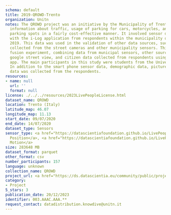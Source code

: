 ```yaml
---
schema: default
title: 2019-QROWD-Trento
organization: Unitn
notes: The QROWD project was an initiative by the Municipality of Trento to collect
  information about traffic, usage of parking for cars, motorcycles, and yellow-line
  parking spots in a fairly cost-effective manner. It involved sensor data collection
  with the i-Log application from respondents within the municipality of Trento in
  2019. This data was used in the validation of other data sources, such as the data
  collected from the street cameras and other municipality sensors. This was a data
  fusion experiment, combining data from municipal sensors, other sources, such as
  google street view, and citizen data collected from respondents using the i-Log
  app. The main participants in this study were students from the University of Trento.
  In addition to the smart phone sensor data, demographic data, pictures, and questionnaire
  data was collected from the respondents.
resources:
- name: null
  url: ''
  format: null
license: ./../../resources/2023LivePeopleLicense.html
dataset_name: QROWD
location: Trento (Italy)
latitude_map: 46.07
longitude_map: 11.13
start_date: 09/07/2020
end_date: 14/07/2020
dataset_type: Sensors
sensor_type: <a href="https://datascientiafoundation.github.io/LivePeople/datasets/2019-QROWD-Trento-Position/">
  Position</a>, <a href="https://datascientiafoundation.github.io/LivePeople/datasets/2019-QROWD-Trento-Motion/">
  Motion</a>
size: 283648 MB
dataset_format: parquet
other_format: csv
number_participants: 157
language: unknown
collection_name: QROWD
project_url: <a href="https://ds.datascientia.eu/community/public/projects/9e382c6d-6885-45df-97cb-d24fcbacc0a7">https://ds.datascientia.eu/community/public/projects/9e382c6d-6885-45df-97cb-d24fcbacc0a7</a>
category:
- Project
5_stars: 3
publication_date: 20/12/2023
identifier: 003.AAAC.AAA.**
request_contact: datadistribution.knowdive@unitn.it
---
```

 
